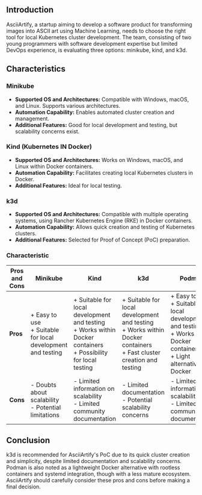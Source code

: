 ## Introduction
AsciiArtify, a startup aiming to develop a software product for transforming images into ASCII art using Machine Learning, needs to choose the right tool for local Kubernetes cluster development. The team, consisting of two young programmers with software development expertise but limited DevOps experience, is evaluating three options: minikube, kind, and k3d.

## Characteristics
### Minikube
- **Supported OS and Architectures:** Compatible with Windows, macOS, and Linux. Supports various architectures.
- **Automation Capability:** Enables automated cluster creation and management.
- **Additional Features:** Good for local development and testing, but scalability concerns exist.

### Kind (Kubernetes IN Docker)
- **Supported OS and Architectures:** Works on Windows, macOS, and Linux within Docker containers.
- **Automation Capability:** Facilitates creating local Kubernetes clusters in Docker.
- **Additional Features:** Ideal for local testing.

### k3d
- **Supported OS and Architectures:** Compatible with multiple operating systems, using Rancher Kubernetes Engine (RKE) in Docker containers.
- **Automation Capability:** Allows quick creation and testing of Kubernetes clusters.
- **Additional Features:** Selected for Proof of Concept (PoC) preparation.

### Characteristic

| **Pros and Cons**                               | **Minikube**                                     | **Kind**                                         | **k3d**                                          | **Podman**                                       |
|--------------------------------------------------|--------------------------------------------------|--------------------------------------------------|--------------------------------------------------|--------------------------------------------------|
| **Pros**                                      | + Easy to use<br>+ Suitable for local development and testing | + Suitable for local development and testing<br>+ Works within Docker containers<br>+ Possibility for local testing | + Suitable for local development and testing<br>+ Works within Docker containers<br>+ Fast cluster creation and testing | + Easy to use<br>+ Suitable for local development and testing<br>+ Works within Docker containers<br>+ Light alternative to Docker |
| **Cons**                                      | - Doubts about scalability<br>- Potential limitations | - Limited information on scalability<br>- Limited community documentation | - Limited documentation<br>- Potential scalability concerns | - Limited information on scalability<br>- Limited community documentation |

## Conclusion
k3d is recommended for AsciiArtify's PoC due to its quick cluster creation and simplicity, despite limited documentation and scalability concerns. Podman is also noted as a lightweight Docker alternative with rootless containers and systemd integration, though with a less mature ecosystem. AsciiArtify should carefully consider these pros and cons before making a final decision.
